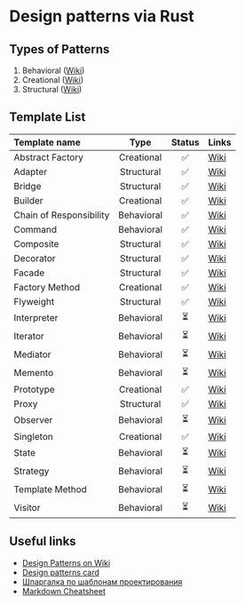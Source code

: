 # Design patterns via Rust

## Types of Patterns

1. Behavioral ([Wiki](https://en.wikipedia.org/wiki/Behavioral_pattern))
1. Creational ([Wiki](https://en.wikipedia.org/wiki/Creational_pattern))
1. Structural ([Wiki](https://en.wikipedia.org/wiki/Structural_pattern))

## Template List

Template name           |    Type    | Status | Links                                                                 |
:-----------------------|:----------:|:------:|:----------------------------------------------------------------------|
Abstract Factory        | Creational |   ✅   | [Wiki](https://en.wikipedia.org/wiki/Abstract_factory_pattern)        |
Adapter                 | Structural |   ✅   | [Wiki](https://en.wikipedia.org/wiki/Adapter_pattern)                 |
Bridge                  | Structural |   ✅   | [Wiki](https://en.wikipedia.org/wiki/Bridge_pattern)                  |
Builder                 | Creational |   ✅   | [Wiki](https://en.wikipedia.org/wiki/Builder_pattern)                 |
Chain of Responsibility | Behavioral |   ✅   | [Wiki](https://en.wikipedia.org/wiki/Chain-of-responsibility_pattern) |
Command                 | Behavioral |   ✅   | [Wiki](https://en.wikipedia.org/wiki/Command_pattern)                 |
Composite               | Structural |   ✅   | [Wiki](https://en.wikipedia.org/wiki/Composite_pattern)               |
Decorator               | Structural |   ✅   | [Wiki](https://en.wikipedia.org/wiki/Decorator_pattern)               |
Facade                  | Structural |   ✅   | [Wiki](https://en.wikipedia.org/wiki/Facade_pattern)                  |
Factory Method          | Creational |   ✅   | [Wiki](https://en.wikipedia.org/wiki/Factory_method_pattern)          |
Flyweight               | Structural |   ✅   | [Wiki](https://en.wikipedia.org/wiki/Flyweight_pattern)               |
Interpreter             | Behavioral |   ⏳   | [Wiki](https://en.wikipedia.org/wiki/Interpreter_pattern)             |
Iterator                | Behavioral |   ⏳   | [Wiki](https://en.wikipedia.org/wiki/Iterator_pattern)                |
Mediator                | Behavioral |   ⏳   | [Wiki](https://en.wikipedia.org/wiki/Mediator_pattern)                |
Memento                 | Behavioral |   ⏳   | [Wiki](https://en.wikipedia.org/wiki/Memento_pattern)                 |
Prototype               | Creational |   ✅   | [Wiki](https://en.wikipedia.org/wiki/Prototype_pattern)               |
Proxy                   | Structural |   ✅   | [Wiki](https://en.wikipedia.org/wiki/Proxy_pattern)                   |
Observer                | Behavioral |   ⏳   | [Wiki](https://en.wikipedia.org/wiki/Observer_pattern)                |
Singleton               | Creational |   ✅   | [Wiki](https://en.wikipedia.org/wiki/Singleton_pattern)               |
State                   | Behavioral |   ⏳   | [Wiki](https://en.wikipedia.org/wiki/State_pattern)                   |
Strategy                | Behavioral |   ⏳   | [Wiki](https://en.wikipedia.org/wiki/Strategy_pattern)                |
Template Method         | Behavioral |   ⏳   | [Wiki](https://en.wikipedia.org/wiki/Template_method_pattern)         |
Visitor                 | Behavioral |   ⏳   | [Wiki](https://en.wikipedia.org/wiki/Visitor_pattern)                 |

## Useful links

* [Design Patterns on Wiki](https://en.wikipedia.org/wiki/Design_Patterns)
* [Design patterns card](http://www.mcdonaldland.info/files/designpatterns/designpatternscard.pdf)
* [Шпаргалка по шаблонам проектирования](https://habrahabr.ru/post/210288/)
* [Markdown Cheatsheet](https://github.com/adam-p/markdown-here/wiki/Markdown-Cheatsheet)
